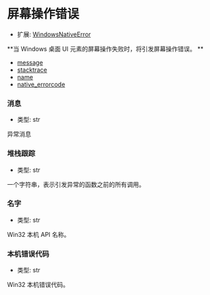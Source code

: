 # 屏幕操作错误

- 扩展: [WindowsNativeError](./windowsnativeerror.md)

**当 Windows 桌面 UI 元素的屏幕操作失败时，将引发屏幕操作错误。
**

- [message](#message)
- [stacktrace](#stacktrace)
- [name](#name)
- [native_errorcode](#native_errorcode)

### 消息
- 类型: str

异常消息


### 堆栈跟踪
- 类型: str

一个字符串，表示引发异常的函数之前的所有调用。

### 名字
- 类型: str

Win32 本机 API 名称。


### 本机错误代码
- 类型: str

Win32 本机错误代码。
